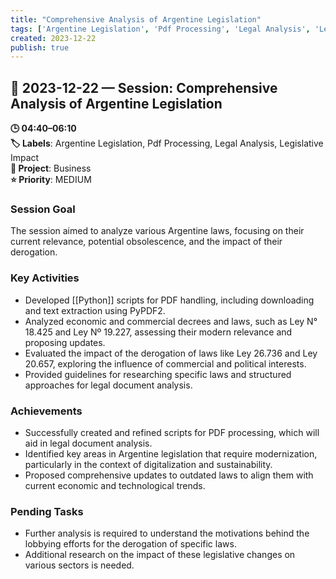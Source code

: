 ```yaml
---
title: "Comprehensive Analysis of Argentine Legislation"
tags: ['Argentine Legislation', 'Pdf Processing', 'Legal Analysis', 'Legislative Impact']
created: 2023-12-22
publish: true
---
```


## 📅 2023-12-22 — Session: Comprehensive Analysis of Argentine Legislation

**🕒 04:40–06:10**  
**🏷️ Labels**: Argentine Legislation, Pdf Processing, Legal Analysis, Legislative Impact  
**📂 Project**: Business  
**⭐ Priority**: MEDIUM  


### Session Goal
The session aimed to analyze various Argentine laws, focusing on their current relevance, potential obsolescence, and the impact of their derogation.

### Key Activities
- Developed [[Python]] scripts for PDF handling, including downloading and text extraction using PyPDF2.
- Analyzed economic and commercial decrees and laws, such as Ley N° 18.425 and Ley Nº 19.227, assessing their modern relevance and proposing updates.
- Evaluated the impact of the derogation of laws like Ley 26.736 and Ley 20.657, exploring the influence of commercial and political interests.
- Provided guidelines for researching specific laws and structured approaches for legal document analysis.

### Achievements
- Successfully created and refined scripts for PDF processing, which will aid in legal document analysis.
- Identified key areas in Argentine legislation that require modernization, particularly in the context of digitalization and sustainability.
- Proposed comprehensive updates to outdated laws to align them with current economic and technological trends.

### Pending Tasks
- Further analysis is required to understand the motivations behind the lobbying efforts for the derogation of specific laws.
- Additional research on the impact of these legislative changes on various sectors is needed.
